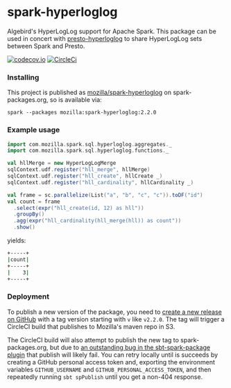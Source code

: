 # spark-hyperloglog
Algebird's HyperLogLog support for Apache Spark. This package can be used in concert
with [presto-hyperloglog](https://github.com/vitillo/presto-hyperloglog) to share
HyperLogLog sets between Spark and Presto.

[![codecov.io](https://codecov.io/github/mozilla/spark-hyperloglog/coverage.svg?branch=master)](https://codecov.io/github/mozilla/spark-hyperloglog?branch=master)
[![CircleCi](https://circleci.com/gh/mozilla/spark-hyperloglog.svg?style=shield&circle-token=5506f56072f0198ece2995a8539c174cc648c9e4)](https://circleci.com/gh/mozilla/spark-hyperloglog)

### Installing

This project is published as 
[mozilla/spark-hyperloglog](https://spark-packages.org/package/mozilla/spark-hyperloglog)
on spark-packages.org, so is available via:

    spark --packages mozilla:spark-hyperloglog:2.2.0


### Example usage
```scala
import com.mozilla.spark.sql.hyperloglog.aggregates._
import com.mozilla.spark.sql.hyperloglog.functions._

val hllMerge = new HyperLogLogMerge
sqlContext.udf.register("hll_merge", hllMerge)
sqlContext.udf.register("hll_create", hllCreate _)
sqlContext.udf.register("hll_cardinality", hllCardinality _)

val frame = sc.parallelize(List("a", "b", "c", "c")).toDF("id")
val count = frame
  .select(expr("hll_create(id, 12) as hll"))
  .groupBy()
  .agg(expr("hll_cardinality(hll_merge(hll)) as count"))
  .show()
```

yields:

```bash
+-----+
|count|
+-----+
|    3|
+-----+
```

### Deployment

To publish a new version of the package, you need to
[create a new release on GitHub](https://github.com/mozilla/spark-hyperloglog/releases/new)
with a tag version starting with `v` like `v2.2.0`. The tag will trigger a CircleCI build
that publishes to Mozilla's maven repo in S3.

The CircleCI build will also attempt to publish the new tag to spark-packages.org,
but due to
[an outstanding bug in the sbt-spark-package plugin](https://github.com/databricks/sbt-spark-package/issues/31)
that publish will likely fail. You can retry locally until is succeeds by creating a GitHub
personal access token and, exporting the environment variables `GITHUB_USERNAME` and
`GITHUB_PERSONAL_ACCESS_TOKEN`, and then repeatedly running `sbt spPublish` until you get a
non-404 response.
